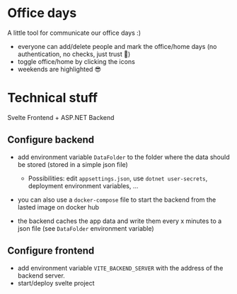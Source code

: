 # Office days

A little tool for communicate our office days :)
- everyone can add/delete people and mark the office/home days (no authentication, no checks, just trust 👮)
- toggle office/home by clicking the icons
- weekends are highlighted 😎

# Technical stuff

Svelte Frontend + ASP.NET Backend

## Configure backend
- add environment variable `DataFolder` to the folder where the data should be stored (stored in a simple json file)
  - Possibilities: edit `appsettings.json`, use `dotnet user-secrets`, deployment environment variables, ...
- you can also use a `docker-compose` file to start the backend from the lasted image on docker hub

- the backend caches the app data and write them every x minutes to a json file (see `DataFolder` environment variable)

## Configure frontend
- add environment variable `VITE_BACKEND_SERVER` with the address of the backend server.
- start/deploy svelte project
